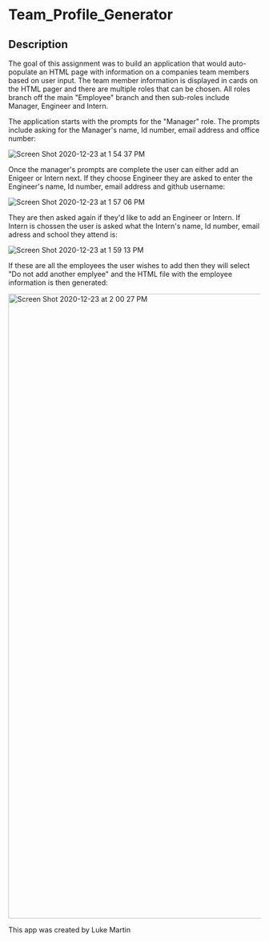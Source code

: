 # Team_Profile_Generator

## Description
The goal of this assignment was to build an application that would auto-populate an HTML page with information on a companies team members based on user input. The team member information is displayed in cards on the HTML pager and there are multiple roles that can be chosen. All roles branch off the main "Employee" branch and then sub-roles include Manager, Engineer and Intern.

The application starts with the prompts for the "Manager" role. The prompts include asking for the Manager's name, Id number, email address and office number:

![Screen Shot 2020-12-23 at 1 54 37 PM](https://user-images.githubusercontent.com/72160453/103036229-82c5b180-4526-11eb-9aba-7ddaa1c654d2.png)

Once the manager's prompts are complete the user can either add an Enigeer or Intern next. If they choose Engineer they are asked to enter the Engineer's name, Id number, email address and github username: 

![Screen Shot 2020-12-23 at 1 57 06 PM](https://user-images.githubusercontent.com/72160453/103036344-c3bdc600-4526-11eb-9a64-0d4918c1de3b.png)

They are then asked again if they'd like to add an Engineer or Intern. If Intern is chossen the user is asked what the Intern's name, Id number, email adress and school they attend is:

![Screen Shot 2020-12-23 at 1 59 13 PM](https://user-images.githubusercontent.com/72160453/103036456-0e3f4280-4527-11eb-8c0d-cd0dda5e24fc.png)

If these are all the employees the user wishes to add then they will select "Do not add another emplyee" and the HTML file with the employee information is then generated: 

<img width="1249" alt="Screen Shot 2020-12-23 at 2 00 27 PM" src="https://user-images.githubusercontent.com/72160453/103036562-4777b280-4527-11eb-8d14-e0b07f1cdca7.png">

This app was created by Luke Martin